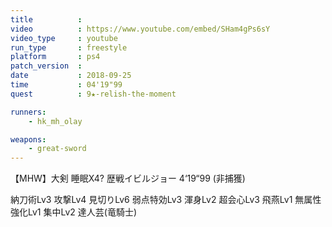 ```yaml
---
title          :
video          : https://www.youtube.com/embed/SHam4gPs6sY
video_type     : youtube
run_type       : freestyle
platform       : ps4
patch_version  :
date           : 2018-09-25
time           : 04'19"99
quest          : 9★-relish-the-moment

runners:
    - hk_mh_olay

weapons:
    - great-sword
---
```

【MHW】大剣 睡眠X4? 歴戦イビルジョー 4‘19“99 (非捕獲)

納刀術Lv3 攻撃Lv4 見切りLv6 弱点特効Lv3 渾身Lv2 超会心Lv3 飛燕Lv1 無属性強化Lv1 集中Lv2 達人芸(竜騎士)
